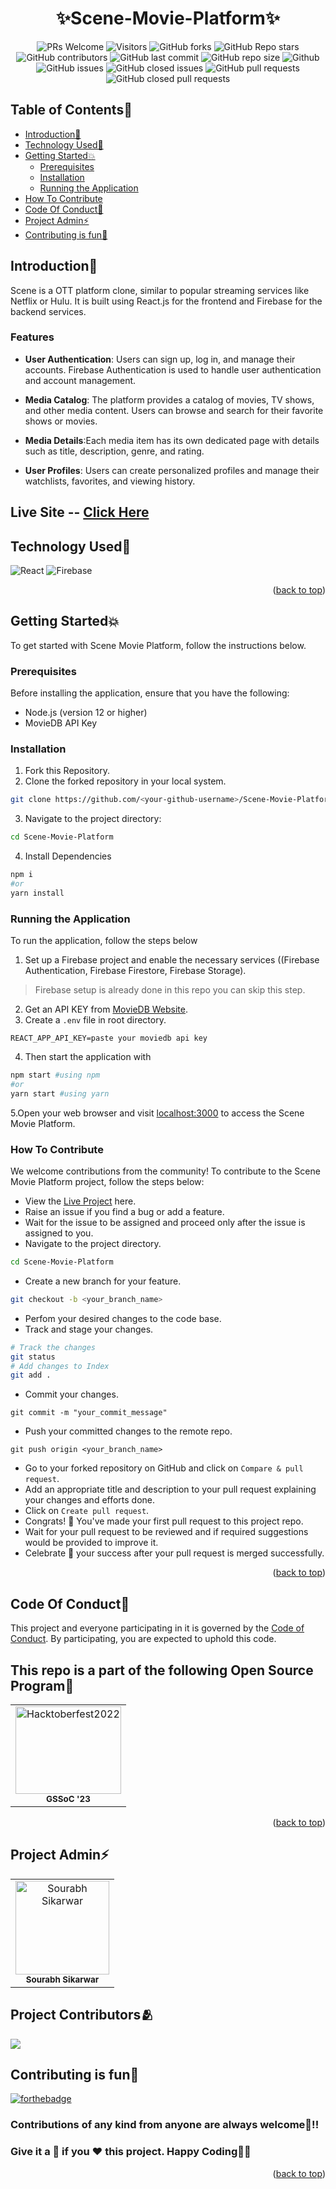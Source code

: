 
<h1 align="center">✨Scene-Movie-Platform✨</h1>

<!-------------------------- Badges------------------------------>
<div align="center">
  
![PRs Welcome](https://img.shields.io/badge/PRs-welcome-brightgreen.svg?style=for-the-badge)
![Visitors](https://api.visitorbadge.io/api/visitors?path=sourabhsikarwar%2FScene-Movie-Platform%20&countColor=%23263759&style=for-the-badge)
![GitHub forks](https://img.shields.io/github/forks/sourabhsikarwar/Scene-Movie-Platform?style=for-the-badge)
![GitHub Repo stars](https://img.shields.io/github/stars/sourabhsikarwar/Scene-Movie-Platform?style=for-the-badge)
![GitHub contributors](https://img.shields.io/github/contributors/sourabhsikarwar/Scene-Movie-Platform?style=for-the-badge)
![GitHub last commit](https://img.shields.io/github/last-commit/sourabhsikarwar/Scene-Movie-Platform?style=for-the-badge)
![GitHub repo size](https://img.shields.io/github/repo-size/sourabhsikarwar/Scene-Movie-Platform?style=for-the-badge)
![Github](https://img.shields.io/github/license/sourabhsikarwar/Scene-Movie-Platform?style=for-the-badge)
![GitHub issues](https://img.shields.io/github/issues/sourabhsikarwar/Scene-Movie-Platform?style=for-the-badge)
![GitHub closed issues](https://img.shields.io/github/issues-closed-raw/sourabhsikarwar/Scene-Movie-Platform?style=for-the-badge)
![GitHub pull requests](https://img.shields.io/github/issues-pr/sourabhsikarwar/Scene-Movie-Platform?style=for-the-badge)
![GitHub closed pull requests](https://img.shields.io/github/issues-pr-closed/sourabhsikarwar/Scene-Movie-Platform?style=for-the-badge)
  
</div>

<!-------------------------Table of Contents------------------------------>

<div id="top"></div>

## Table of Contents🧾

- [Introduction📌](#introduction)
- [Technology Used🚀](#technology-used)
- [Getting Started💥](#getting-started)
  - [Prerequisites](#prerequisites)
  - [Installation](#installation)
  - [Running the Application](#running-the-application)
- [How To Contribute](#how-to-contribute)
- [Code Of Conduct📑](#code-of-conduct)
- [Project Admin⚡](#project-admin)
- [Contributing is fun🧡](#contributing-is-fun)


<!-------------------------------------Introduction-------------------------------- -->
## Introduction📌

Scene is a OTT platform clone, similar to popular streaming services like Netflix or Hulu. It is built using React.js for the frontend and Firebase for the backend services.

### Features
 - **User Authentication**: Users can sign up, log in, and manage their accounts. Firebase Authentication is used to handle user authentication and account management.

 - **Media Catalog**: The platform provides a catalog of movies, TV shows, and other media content. Users can browse and search for their favorite shows or movies.

 - **Media Details**:Each media item has its own dedicated page with details such as title, description, genre, and rating.

 - **User Profiles**: Users can create personalized profiles and manage their watchlists, favorites, and viewing history.

## Live Site -- [Click Here](https://scene-movie-platform.vercel.app/)


<!---------------------Tech stack---------------------------- -->
<h2>Technology Used🚀</h2>
<p>
 
![React](https://img.shields.io/badge/react-%2320232a.svg?style=for-the-badge&logo=react&logoColor=%2361DAFB)
![Firebase](https://img.shields.io/badge/Firebase-039BE5?style=for-the-badge&logo=Firebase&logoColor=white)

<p align="right">(<a href="#top">back to top</a>)</p>
<!--------------------Getting Started--------------------------- -->

## Getting Started💥
To get started with Scene Movie Platform, follow the instructions below.

### Prerequisites

Before installing the application, ensure that you have the following:
- Node.js (version 12 or higher)
- MovieDB API Key

<!-- - MongoDB  -->

### Installation

1. Fork this Repository.
2. Clone the forked repository in your local system.
```bash
git clone https://github.com/<your-github-username>/Scene-Movie-Platform.git
```
3. Navigate to the project directory:
```bash
cd Scene-Movie-Platform
``` 
4. Install Dependencies
```bash
npm i
#or
yarn install
```
### Running the Application

To run the application, follow the steps below

1. Set up a Firebase project and enable the necessary services ((Firebase Authentication, Firebase Firestore, Firebase Storage).
> Firebase setup is already done in this repo you can skip this step.
2.  Get an API KEY from [MovieDB Website](http://api.themoviedb.org/).
3.  Create a `.env` file in root directory.
```.env
REACT_APP_API_KEY=paste your moviedb api key
```
4. Then start the application with
```bash
npm start #using npm 
#or
yarn start #using yarn 
```
5.Open your web browser and visit [localhost:3000](http://localhost:3000) to access the Scene Movie Platform.

### How To Contribute

We welcome contributions from the community! To contribute to the Scene Movie Platform project, follow the steps below:

- View the [Live Project](https://scene-movie-platform.vercel.app/) here.
- Raise an issue if you find a bug or add a feature.
- Wait for the issue to be assigned and proceed only after the issue is assigned to you.
- Navigate to the project directory.
```bash
cd Scene-Movie-Platform
```
- Create a new branch for your feature.
```bash
git checkout -b <your_branch_name>
```
- Perfom your desired changes to the code base.
- Track and stage your changes.
```bash
# Track the changes
git status
# Add changes to Index
git add .
```
- Commit your changes.
```
git commit -m "your_commit_message"
```
- Push your committed changes to the remote repo.
```
git push origin <your_branch_name>
```
- Go to your forked repository on GitHub and click on `Compare & pull request`.
- Add an appropriate title and description to your pull request explaining your changes and efforts done.
- Click on `Create pull request`.
- Congrats! 🥳 You've made your first pull request to this project repo.
- Wait for your pull request to be reviewed and if required suggestions would be provided to improve it.
- Celebrate 🥳 your success after your pull request is merged successfully.
<p align="right">(<a href="#top">back to top</a>)</p>

<!-----------------Code Of Conduct--------------------------- -->
<h2>Code Of Conduct📑</h2>

This project and everyone participating in it is governed by the [Code of Conduct](https://github.com/sourabhsikarwar/Scene-Movie-Platform/blob/master/CODE_OF_CONDUCT.md). By participating, you are expected to uphold this code.


<!-- --------------------------------------------------------------------------------------------------------------------------------------------------------- -->
<h2>This repo is a part of the following Open Source Program🥳</h2>
<table>
<tr>
<td align="center">
<a href="https://gssoc.girlscript.tech/"><img src="https://gssoc.girlscript.tech/GS_logo_White.svg" height="140px" width="100%" alt="Hacktoberfest2022"></a><br><sub><b>GSSoC '23</b></sub>
</td>
</tr>
</table>

<p align="right">(<a href="#top">back to top</a>)</p>
<!-- --------------------------------------------------------------------------------------------------------------------------------------------------------- -->
<h2>Project Admin⚡</h2>
<table>
<tr>
<td align="center">
<a href="https://github.com/sourabhsikarwar/"><img src="https://avatars.githubusercontent.com/u/85223699?v=4" height="150px" width="150px" alt="Sourabh Sikarwar"></a><br><sub><b>Sourabh Sikarwar</b></sub>
</td>
</tr>
</table>
<!-- --------------------------------------------------------------------------------------------------------------------------------------------------------- -->

<h2>Project Contributors🫂</h2>

<a href="https://github.com/sourabhsikarwar/scene-movie-platform/graphs/contributors">
  <img src="https://contrib.rocks/image?repo=sourabhsikarwar/scene-movie-platform" />

</a>
<!-- --------------------------------------------------------------------------------------------------------------------------------------------------------- -->

<h2>Contributing is fun🧡</h2>

[![forthebadge](https://forthebadge.com/images/badges/built-with-love.svg)](https://forthebadge.com)

<h3>Contributions of any kind from anyone are always welcome🌟!!</h3>
<h3>Give it a 🌟 if you ❤ this project. Happy Coding👨‍💻</h3>
<p align="right">(<a href="#top">back to top</a>)</p>
